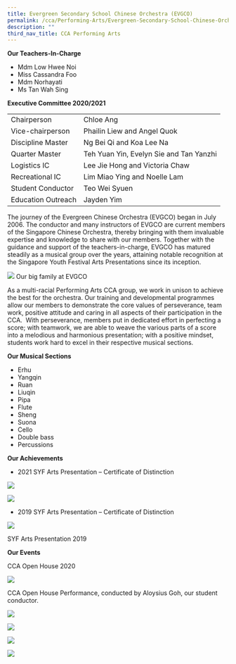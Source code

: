 ```yaml
---
title: Evergreen Secondary School Chinese Orchestra (EVGCO)
permalink: /cca/Performing-Arts/Evergreen-Secondary-School-Chinese-Orchestra-EVGCO/
description: ""
third_nav_title: CCA Performing Arts
---
```

**Our Teachers-In-Charge**

*   Mdm Low Hwee Noi
*   Miss Cassandra Foo
*   Mdm Norhayati
*   Ms Tan Wah Sing

**Executive Committee 2020/2021**

|                    |                                         |
|--------------------|-----------------------------------------|
| Chairperson        | Chloe Ang                               |
| Vice-chairperson   | Phailin Liew and Angel Quok             |
| Discipline Master  | Ng Bei Qi and Koa Lee Na                |
| Quarter Master     | Teh Yuan Yin, Evelyn Sie and Tan Yanzhi |
| Logistics IC       | Lee Jie Hong and Victoria Chaw          |
| Recreational IC    | Lim Miao Ying and Noelle Lam            |
| Student Conductor  | Teo Wei Syuen                           |
| Education Outreach | Jayden Yim                              |

The journey of the Evergreen Chinese Orchestra (EVGCO) began in July 2006. The conductor and many instructors of EVGCO are current members of the Singapore Chinese Orchestra, thereby bringing with them invaluable expertise and knowledge to share with our members. Together with the guidance and support of the teachers-in-charge, EVGCO has matured steadily as a musical group over the years, attaining notable recognition at the Singapore Youth Festival Arts Presentations since its inception.

![](/images/Our%20Curriculum/CCA/Performing%20Arts/EVG%20Chinese%20Orchestra/E1.jpg)
Our big family at EVGCO

As a multi-racial Performing Arts CCA group, we work in unison to achieve the best for the orchestra. Our training and developmental programmes allow our members to demonstrate the core values of perseverance, team work, positive attitude and caring in all aspects of their participation in the CCA.  With perseverance, members put in dedicated effort in perfecting a score; with teamwork, we are able to weave the various parts of a score into a melodious and harmonious presentation; with a positive mindset, students work hard to excel in their respective musical sections.

**Our Musical Sections**

*   Erhu
*   Yangqin
*   Ruan
*   Liuqin
*   Pipa
*   Flute
*   Sheng
*   Suona
*   Cello
*   Double bass
*   Percussions

**Our Achievements**

*   2021 SYF Arts Presentation – Certificate of Distinction

![](/images/Our%20Curriculum/CCA/Performing%20Arts/EVG%20Chinese%20Orchestra/E2.jpg)

![](/images/Our%20Curriculum/CCA/Performing%20Arts/EVG%20Chinese%20Orchestra/E3.jpg)


*   2019 SYF Arts Presentation – Certificate of Distinction

![](/images/Our%20Curriculum/CCA/Performing%20Arts/EVG%20Chinese%20Orchestra/E4.jpg)


SYF Arts Presentation 2019

**Our Events**

CCA Open House 2020

![](/images/Our%20Curriculum/CCA/Performing%20Arts/EVG%20Chinese%20Orchestra/E5.jpg)


CCA Open House Performance, conducted by Aloysius Goh, our student conductor.

![](/images/Our%20Curriculum/CCA/Performing%20Arts/EVG%20Chinese%20Orchestra/E6.jpg)

![](/images/Our%20Curriculum/CCA/Performing%20Arts/EVG%20Chinese%20Orchestra/E7.jpg)

![](/images/Our%20Curriculum/CCA/Performing%20Arts/EVG%20Chinese%20Orchestra/E8.jpg)

![](/images/Our%20Curriculum/CCA/Performing%20Arts/EVG%20Chinese%20Orchestra/E9.jpg)